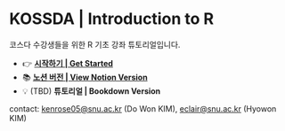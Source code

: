 # KOSSDA | Introduction to R

코스다 수강생들을 위한 R 기초 강좌 튜토리얼입니다. 

- 👉 [**시작하기 | Get Started**](https://github.com/DO-WON/KOSSDA_Intro-to-R/blob/main/Introduction%20to%20R.md)
- 📚 [**노션 버전 | View Notion Version**](https://stellar-weaver-46d.notion.site/Introduction-to-R-ee13128818d44582beb7844bfec6d5e1)
- 💡 (TBD) **튜토리얼 | Bookdown Version**



contact: kenrose05@snu.ac.kr (Do Won KIM), eclair@snu.ac.kr (Hyowon KIM) 
